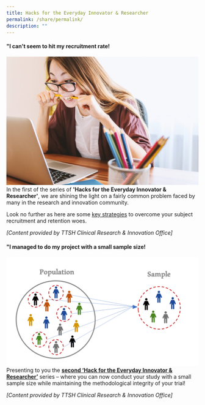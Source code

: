 ```yaml
---
title: Hacks for the Everyday Innovator & Researcher
permalink: /share/permalink/
description: ""
---
```

#### **"I can't seem to hit my recruitment rate!**
![](/images/i%20cant%20seem%20to%20hit%20my%20recruitment%20rate.jpg)
In the first of the series of **'Hacks for the Everyday Innovator &amp; Researcher'**, we are shining the light on a fairly common problem faced by many in the research and innovation community.  
  
Look no further as here are some <a rel="noopene noreferrer" target="_blank" href="https://for.sg/child-chi-sg-child-collection-ttsh-crio-1"> key strategies</a> to overcome your subject recruitment and retention woes. 

<em>[Content provided by TTSH Clinical Research &amp; Innovation Office]</em>

#### **"I managed to do my project with a small sample size!**
![](/images/i%20managed%20to%20do%20my%20project%20with%20a%20small%20sample%20size.png)
Presenting to you the  <a rel="noopene noreferrer" target="_blank" href="https://for.sg/child-chi-sg-child-collection-ttsh-crio-2">**second ‘Hack for the Everyday Innovator &amp; Researcher’**</a>  series – where you can now conduct your study with a small sample size while maintaining the methodological integrity of your trial!

<em>[Content provided by TTSH Clinical Research &amp; Innovation Office]</em>
